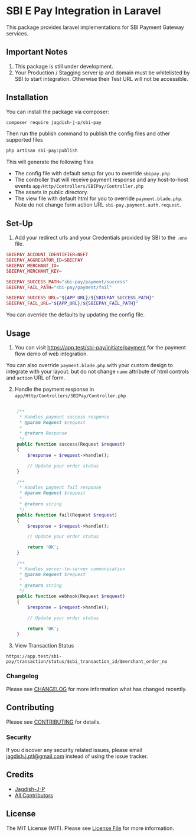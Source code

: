 # SBI E Pay Integration in Laravel

This package provides laravel implementations for SBI Payment Gateway services.

## Important Notes
1. This package is still under development.
2. Your Production / Stagging server ip and domain must be whitelisted by SBI to start integration. Otherwise their Test URL will not be accessible.

## Installation

You can install the package via composer:

```bash
composer require jagdish-j-p/sbi-pay
```
Then run the publish command to publish the config files and other supported files

```bash
php artisan sbi-pay:publish
```

This will generate the following files

- The config file with default setup for you to override `sbipay.php`
- The controller that will receive payment response and any host-to-host events `app/Http/Controllers/SBIPay/Controller.php`
- The assets in public directory.
- The view file with default html for you to override `payment.blade.php`. Note do not change form action URL `sbi-pay.payment.auth.request`.

## Set-Up

1. Add your redirect urls and your Credentials provided by SBI to the `.env` file.

```php
SBIEPAY_ACCOUNT_IDENTIFIER=NEFT
SBIEPAY_AGGREGATOR_ID=SBIEPAY
SBIEPAY_MERCHANT_ID=
SBIEPAY_MERCHANT_KEY=

SBIEPAY_SUCCESS_PATH="sbi-pay/payment/success"
SBIEPAY_FAIL_PATH="sbi-pay/payment/fail"

SBIEPAY_SUCCESS_URL="${APP_URL}/${SBIEPAY_SUCCESS_PATH}"
SBIEPAY_FAIL_URL="${APP_URL}/${SBIEPAY_FAIL_PATH}"
```

You can override the defaults by updating the config file.



## Usage

1. You can visit <a href='https://app.test/sbi-pay/initiate/payment'>https://app.test/sbi-pay/initiate/payment</a> for the payment flow demo of web integration.

You can also override `payment.blade.php` with your custom design to integrate with your layout. but do not change `name` attribute of html controls and `action` URL of form.


2. Handle the payment response in `app/Http/Controllers/SBIPay/Controller.php`

```php

    /**
     * Handles payment success response
     * @param Request $request
     *
     * @return Response
     */
    public function success(Request $request)
    {
        $response = $request->handle();

        // Update your order status
    }

    /**
     * Handles payment fail response
     * @param Request $request
     *
     * @return string
     */
    public function fail(Request $request)
    {
        $response = $request->handle();

        // Update your order status

        return 'OK';
    }

    /**
     * Handles server-to-server communication
     * @param Request $request
     *
     * @return string
     */
    public function webhook(Request $request)
    {
        $response = $request->handle();

        // Update your order status

        return 'OK';
    }
```

3. View Transaction Status

```
https://app.test/sbi-pay/transaction/status/$sbi_transaction_id/$merchant_order_no
```


### Changelog

Please see [CHANGELOG](CHANGELOG.md) for more information what has changed recently.

## Contributing

Please see [CONTRIBUTING](CONTRIBUTING.md) for details.

### Security

If you discover any security related issues, please email jagdish.j.ptl@gmail.com instead of using the issue tracker.

## Credits

- [Jagdish-J-P](https://github.com/jagdish-j-p)
- [All Contributors](../../contributors)

## License

The MIT License (MIT). Please see [License File](LICENSE.md) for more information.
